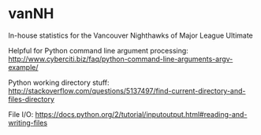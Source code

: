 vanNH
=====

In-house statistics for the Vancouver Nighthawks of Major League Ultimate

Helpful for Python command line argument processing:
http://www.cyberciti.biz/faq/python-command-line-arguments-argv-example/

Python working directory stuff:
http://stackoverflow.com/questions/5137497/find-current-directory-and-files-directory

File I/O:
https://docs.python.org/2/tutorial/inputoutput.html#reading-and-writing-files